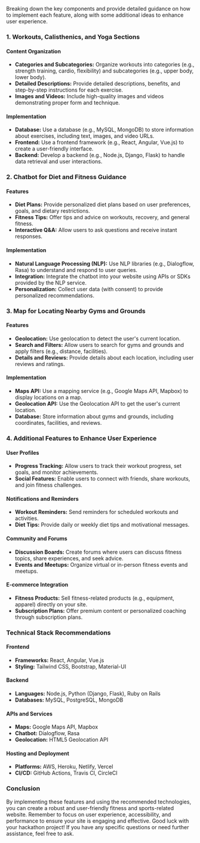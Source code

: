 Breaking down the key components and provide detailed guidance on how to implement each feature, along with some additional ideas to enhance user experience.

### 1. **Workouts, Calisthenics, and Yoga Sections**

#### **Content Organization**
- **Categories and Subcategories:** Organize workouts into categories (e.g., strength training, cardio, flexibility) and subcategories (e.g., upper body, lower body).
- **Detailed Descriptions:** Provide detailed descriptions, benefits, and step-by-step instructions for each exercise.
- **Images and Videos:** Include high-quality images and videos demonstrating proper form and technique.

#### **Implementation**
- **Database:** Use a database (e.g., MySQL, MongoDB) to store information about exercises, including text, images, and video URLs.
- **Frontend:** Use a frontend framework (e.g., React, Angular, Vue.js) to create a user-friendly interface.
- **Backend:** Develop a backend (e.g., Node.js, Django, Flask) to handle data retrieval and user interactions.

### 2. **Chatbot for Diet and Fitness Guidance**

#### **Features**
- **Diet Plans:** Provide personalized diet plans based on user preferences, goals, and dietary restrictions.
- **Fitness Tips:** Offer tips and advice on workouts, recovery, and general fitness.
- **Interactive Q&A:** Allow users to ask questions and receive instant responses.

#### **Implementation**
- **Natural Language Processing (NLP):** Use NLP libraries (e.g., Dialogflow, Rasa) to understand and respond to user queries.
- **Integration:** Integrate the chatbot into your website using APIs or SDKs provided by the NLP service.
- **Personalization:** Collect user data (with consent) to provide personalized recommendations.

### 3. **Map for Locating Nearby Gyms and Grounds**

#### **Features**
- **Geolocation:** Use geolocation to detect the user's current location.
- **Search and Filters:** Allow users to search for gyms and grounds and apply filters (e.g., distance, facilities).
- **Details and Reviews:** Provide details about each location, including user reviews and ratings.

#### **Implementation**
- **Maps API:** Use a mapping service (e.g., Google Maps API, Mapbox) to display locations on a map.
- **Geolocation API:** Use the Geolocation API to get the user's current location.
- **Database:** Store information about gyms and grounds, including coordinates, facilities, and reviews.

### 4. **Additional Features to Enhance User Experience**

#### **User Profiles**
- **Progress Tracking:** Allow users to track their workout progress, set goals, and monitor achievements.
- **Social Features:** Enable users to connect with friends, share workouts, and join fitness challenges.

#### **Notifications and Reminders**
- **Workout Reminders:** Send reminders for scheduled workouts and activities.
- **Diet Tips:** Provide daily or weekly diet tips and motivational messages.

#### **Community and Forums**
- **Discussion Boards:** Create forums where users can discuss fitness topics, share experiences, and seek advice.
- **Events and Meetups:** Organize virtual or in-person fitness events and meetups.

#### **E-commerce Integration**
- **Fitness Products:** Sell fitness-related products (e.g., equipment, apparel) directly on your site.
- **Subscription Plans:** Offer premium content or personalized coaching through subscription plans.

### **Technical Stack Recommendations**

#### **Frontend**
- **Frameworks:** React, Angular, Vue.js
- **Styling:** Tailwind CSS, Bootstrap, Material-UI

#### **Backend**
- **Languages:** Node.js, Python (Django, Flask), Ruby on Rails
- **Databases:** MySQL, PostgreSQL, MongoDB

#### **APIs and Services**
- **Maps:** Google Maps API, Mapbox
- **Chatbot:** Dialogflow, Rasa
- **Geolocation:** HTML5 Geolocation API

#### **Hosting and Deployment**
- **Platforms:** AWS, Heroku, Netlify, Vercel
- **CI/CD:** GitHub Actions, Travis CI, CircleCI

### **Conclusion**

By implementing these features and using the recommended technologies, you can create a robust and user-friendly fitness and sports-related website. Remember to focus on user experience, accessibility, and performance to ensure your site is engaging and effective. Good luck with your hackathon project! If you have any specific questions or need further assistance, feel free to ask.